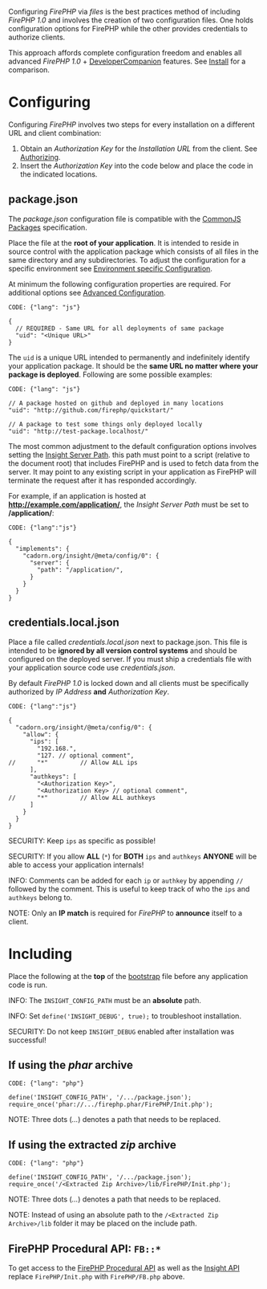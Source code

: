 
Configuring *FirePHP* via *files* is the best practices method of including *FirePHP 1.0* and involves the creation 
of two configuration files. One holds configuration options for FirePHP while the other provides credentials to authorize clients.

This approach affords complete configuration freedom and enables all advanced *FirePHP 1.0* + [DeveloperCompanion](../Clients#devcomp) 
features. See [Install](../Install#configure) for a comparison.


Configuring
===========

Configuring *FirePHP* involves two steps for every installation on a different URL and client combination:

  1. Obtain an *Authorization Key* for the *Installation URL* from the client. See [Authorizing](../Authorizing).
  2. Insert the *Authorization Key* into the code below and place the code in the indicated locations.

package.json
------------

The *package.json* configuration file is compatible with the [CommonJS Packages](http://wiki.commonjs.org/wiki/Packages) 
specification.

Place the file at the **root of your application**. It is intended to reside in source control with the application package 
which consists of all files in the same directory and any subdirectories. To adjust the configuration for a specific environment see
[Environment specific Configuration](Advanced#environment-specific).

At minimum the following configuration properties are required. For additional options see [Advanced Configuration](Advanced).

    CODE: {"lang": "js"}
    
    {
      // REQUIRED - Same URL for all deployments of same package
      "uid": "<Unique URL>"
    }

The `uid` is a unique URL intended to permanently and indefinitely identify your application package. It should be the 
**same URL no matter where your package is deployed**. Following are some possible examples:

    CODE: {"lang": "js"}

    // A package hosted on github and deployed in many locations
    "uid": "http://github.com/firephp/quickstart/"
    
    // A package to test some things only deployed locally
    "uid": "http://test-package.localhost/"

The most common adjustment to the default configuration options involves setting the [Insight Server Path](../Insight#server-path).
this path must point to a script (relative to the document root) that includes FirePHP and is used to fetch data from the server. 
It may point to any existing script in your application as FirePHP will terminate the request after it has responded accordingly.

For example, if an application is hosted at **http://example.com/application/**, the *Insight Server Path* 
must be set to **/application/**:

    CODE: {"lang":"js"}
    
    {
      "implements": {
        "cadorn.org/insight/@meta/config/0": {
          "server": {
            "path": "/application/",
          }
        }
      }
    }

credentials.local.json
----------------------

Place a file called *credentials.local.json* next to package.json. This file is intended to be **ignored by all version control systems**
and should be configured on the deployed server. If you must ship a credentials file with your application source code use 
*credentials.json*.

By default *FirePHP 1.0* is locked down and all clients must be specifically authorized by *IP Address* **and** *Authorization Key*.

    CODE: {"lang":"js"}

    {
      "cadorn.org/insight/@meta/config/0": {
        "allow": {
          "ips": [
            "192.168.",
            "127. // optional comment",
    //      "*"         // Allow ALL ips
          ],
          "authkeys": [
            "<Authorization Key>",
            "<Authorization Key> // optional comment",
    //      "*"         // Allow ALL authkeys
          ]
        }
      }
    }

SECURITY: Keep `ips` as specific as possible!

SECURITY: If you allow **ALL** (`*`) for **BOTH** `ips` and `authkeys` **ANYONE** will be able to access your application internals!

INFO: Comments can be added for each `ip` or `authkey` by appending `//` followed by the comment. This is useful to keep
track of who the `ips` and `authkeys` belong to.

NOTE: Only an **IP match** is required for *FirePHP* to **announce** itself to a client.


Including
=========

Place the following at the **top** of the [bootstrap](http://devzone.zend.com/article/70) file before any application code is run.

INFO: The `INSIGHT_CONFIG_PATH` must be an **absolute** path.

INFO: Set `define('INSIGHT_DEBUG', true);` to troubleshoot installation.

SECURITY: Do not keep `INSIGHT_DEBUG` enabled after installation was successful!


If using the *phar* archive
---------------------------

    CODE: {"lang": "php"}
    
    define('INSIGHT_CONFIG_PATH', '/.../package.json');
    require_once('phar://.../firephp.phar/FirePHP/Init.php');

NOTE: Three dots (*...*) denotes a path that needs to be replaced.

If using the extracted *zip* archive
------------------------------------

    CODE: {"lang": "php"}
    
    define('INSIGHT_CONFIG_PATH', '/.../package.json');
    require_once('/<Extracted Zip Archive>/lib/FirePHP/Init.php');

NOTE: Three dots (*...*) denotes a path that needs to be replaced.

NOTE: Instead of using an absolute path to the `/<Extracted Zip Archive>/lib` folder it may be placed on the include path.

FirePHP Procedural API: `FB::*`
-------------------------------

To get access to the [FirePHP Procedural API](../API/FirePHP#procedural) as well as the [Insight API](../Insight) 
replace `FirePHP/Init.php` with `FirePHP/FB.php` above.
